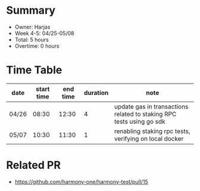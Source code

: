 # Summary
* Owner: Harjas
* Week 4-5: 04/25-05/08
* Total: 5 hours
* Overtime: 0 hours

# Time Table
| date  | start time | end time | duration | note                                                                 |
|-------|------------|----------|----------|----------------------------------------------------------------------|
| 04/26 | 08:30      | 12:30    | 4        | update gas in transactions related to staking RPC tests using go sdk |
| 05/07 | 10:30      | 11:30    | 1        | renabling staking rpc tests, verifying on local docker               |

# Related PR
* https://github.com/harmony-one/harmony-test/pull/15
